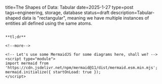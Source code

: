 title=The Shapes of Data: Tabular
date=2025-1-27
type=post
tags=engineering, storage, database
status=draft
description=Tabular-shaped data is "rectangular", meaning we have multiple instances of entities all defined using the same atoms.
~~~~~~

**tl;dr** 

<!--more-->

<!-- Let's use some MermaidJS for some diagrams here, shall we? -->
<script type="module">
import mermaid from 'https://cdn.jsdelivr.net/npm/mermaid@11/dist/mermaid.esm.min.mjs';
mermaid.initialize({ startOnLoad: true });
</script>


